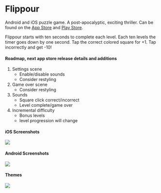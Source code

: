 # Flippour

Android and iOS puzzle game. A post-apocalyptic, exciting thriller. Can be found on the [App Store](https://itunes.apple.com/us/app/flippour/id1223271957?ls=1&mt=8) and [Play Store](https://play.google.com/store/apps/details?id=com.flippour).

Flippour starts with ten seconds to complete each level. Each ten levels the timer goes down by one second. Tap the correct colored square for +1. Tap incorrectly and get -10!

#### Roadmap, next app store release details and additions

1. Settings scene
      * Enable/disable sounds
      * Consider restyling
2. Game over scene
      * Consider restyling
3. Sounds
      * Square click correct/incorrect
      * Level complete/game over
4. Incremental difficulty
      * Bonus levels
      * level progression will change

#### iOS Screenshots

![](https://raw.githubusercontent.com/mini-eggs/Flippour/master/artwork/ios_screenshots/ios_screenshots.png)

#### Android Screenshots

![](https://raw.githubusercontent.com/mini-eggs/Flippour/master/artwork/android_screenshots/android_screenshots.png)

#### Themes

![](https://raw.githubusercontent.com/mini-eggs/Flippour/master/artwork/theme_screenshots.png)